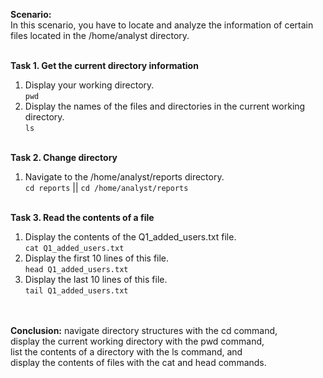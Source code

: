 <b>Scenario:</b><br>
In this scenario, you have to locate and analyze the information of certain files located in the /home/analyst directory.<br><br>

<b>Task 1. Get the current directory information</b>

1. Display your working directory.<br>
```pwd```<br>
2. Display the names of the files and directories in the current working directory.<br>
```ls```<br><br>

<b>Task 2. Change directory </b>
1. Navigate to the /home/analyst/reports directory.<br>
```cd reports``` || ```cd /home/analyst/reports```<br><br>

<b>Task 3. Read the contents of a file</b>
1. Display the contents of the Q1_added_users.txt file.<br>
```cat Q1_added_users.txt```<br>
2. Display the first 10 lines of this file.<br>
```head Q1_added_users.txt```<br>
3. Display the last 10 lines of this file.<br>
```tail Q1_added_users.txt```<br><br><br>



<b>Conclusion:</b>
navigate directory structures with the cd command,<br>
display the current working directory with the pwd command,<br>
list the contents of a directory with the ls command, and<br>
display the contents of files with the cat and head commands. 



